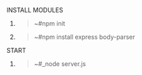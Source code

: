 INSTALL MODULES

1. >~#npm init
2. >~#npm install express body-parser 

START

1. >~#_node server.js
